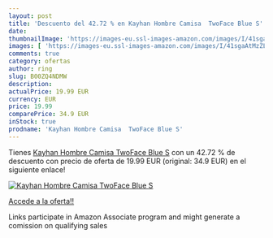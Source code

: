 ```yaml
---
layout: post
title: 'Descuento del 42.72 % en Kayhan Hombre Camisa  TwoFace Blue S'
date: 
thumbnailImage: 'https://images-eu.ssl-images-amazon.com/images/I/41sgaAtMzZL._SL200_.jpg'
images: [ 'https://images-eu.ssl-images-amazon.com/images/I/41sgaAtMzZL._SL200_.jpg' ]
comments: true
category: ofertas
author: ring
slug: B00ZQ4NDMW
description:
actualPrice: 19.99 EUR
currency: EUR
price: 19.99
comparePrice: 34.9 EUR
inStock: true
prodname: 'Kayhan Hombre Camisa  TwoFace Blue S'
---
```


Tienes [Kayhan Hombre Camisa  TwoFace Blue S](https://www.amazon.es/dp/B00ZQ4NDMW/?tag=tolees-21) con un 42.72 % de descuento con precio de oferta de 19.99 EUR (original: 34.9 EUR) en el siguiente enlace!

[![Kayhan Hombre Camisa  TwoFace Blue S](https://images-eu.ssl-images-amazon.com/images/I/41sgaAtMzZL._SL200_.jpg)](https://www.amazon.es/dp/B00ZQ4NDMW/?tag=tolees-21)

[Accede a la oferta!!](https://www.amazon.es/dp/B00ZQ4NDMW/?tag=tolees-21)

Links participate in Amazon Associate program and might generate a comission on qualifying sales


